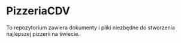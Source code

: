 # PizzeriaCDV
To repozytorium zawiera dokumenty i pliki niezbędne do stworzenia najlepszej pizzerii na świecie.
